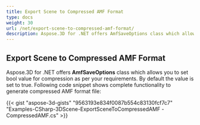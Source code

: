 ```yaml
---
title: Export Scene to Compressed AMF Format
type: docs
weight: 30
url: /net/export-scene-to-compressed-amf-format/
description: Aspose.3D for .NET offers AmfSaveOptions class which allows you to set bool value for compression as per your requirements. By default the value is set to true. 
---
```


## **Export Scene to Compressed AMF Format**
Aspose.3D for .NET offers **AmfSaveOptions** class which allows you to set bool value for compression as per your requirements. By default the value is set to true. Following code snippet shows complete functionality to generate compressed AMF format file:

{{< gist "aspose-3d-gists" "9563193e834f0087b554c83130fcf7c7" "Examples-CSharp-3DScene-ExportSceneToCompressedAMF -CompressedAMF.cs" >}}
